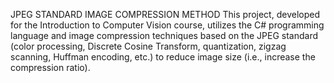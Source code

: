 JPEG STANDARD IMAGE COMPRESSION METHOD
  This project, developed for the Introduction to Computer Vision course, utilizes the C# programming language and image compression techniques based on the JPEG standard (color processing, Discrete Cosine Transform, quantization, zigzag scanning, Huffman encoding, etc.) to reduce image size (i.e., increase the compression ratio).
